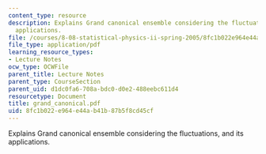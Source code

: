 ```yaml
---
content_type: resource
description: Explains Grand canonical ensemble considering the fluctuations, and its
  applications.
file: /courses/8-08-statistical-physics-ii-spring-2005/8fc1b022e964e44ab41b87b5f8cd45cf_grand_canonical.pdf
file_type: application/pdf
learning_resource_types:
- Lecture Notes
ocw_type: OCWFile
parent_title: Lecture Notes
parent_type: CourseSection
parent_uid: d1dc0fa6-708a-bdc0-d0e2-488eebc611d4
resourcetype: Document
title: grand_canonical.pdf
uid: 8fc1b022-e964-e44a-b41b-87b5f8cd45cf
---
```

Explains Grand canonical ensemble considering the fluctuations, and its applications.

